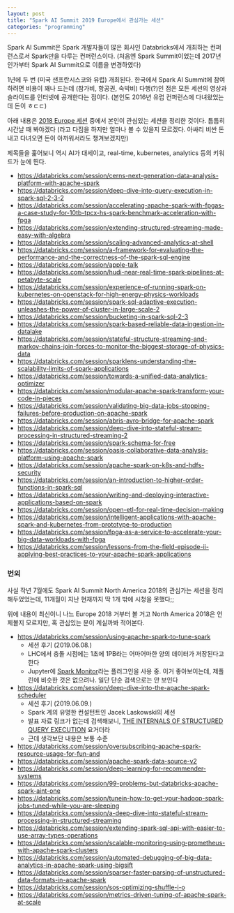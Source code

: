 ```yaml
---
layout: post
title: "Spark AI Summit 2019 Europe에서 관심가는 세션"
categories: "programming"
---
```


Spark AI Summit은 Spark 개발자들이 많은 회사인 Databricks에서 개최하는 컨퍼런스로서 Spark만을 다루는 컨퍼런스이다. (처음엔 Spark Summit이었는데 2017년인가부터 Spark AI Summit으로 이름을 변경하였다)

1년에 두 번 (미국 샌프란시스코와 유럽) 개최된다. 한국에서 Spark AI Summit에 참여하려면 비용이 꽤나 드는데 (참가비, 항공권, 숙박비) 다행(?)인 점은 모든 세션의 영상과 슬라이드를 인터넷에 공개한다는 점이다. (본인도 2016년 유럽 컨퍼런스에 다녀왔었는데 돈이 ㅎㄷㄷ)

아래 내용은 [2018 Europe 세션](https://databricks.com/sparkaisummit/europe/schedule) 중에서 본인이 관심있는 세션을 정리한 것이다. 틈틈히 시간날 때 봐야겠다 (라고 다짐을 하지만 얼마나 볼 수 있을지 모르겠다. 아싸리 비싼 돈 내고 다녀오면 돈이 아까워서라도 챙겨보겠지만)

제목들을 훑어보니 역시 AI가 대세이고, real-time, kubernetes, analytics 등의 키워드가 눈에 띈다.

- https://databricks.com/session/cerns-next-generation-data-analysis-platform-with-apache-spark
- https://databricks.com/session/deep-dive-into-query-execution-in-spark-sql-2-3-2
- https://databricks.com/session/accelerating-apache-spark-with-fpgas-a-case-study-for-10tb-tpcx-hs-spark-benchmark-acceleration-with-fpga
- https://databricks.com/session/extending-structured-streaming-made-easy-with-algebra
- https://databricks.com/session/scaling-advanced-analytics-at-shell
- https://databricks.com/session/a-framework-for-evaluating-the-performance-and-the-correctness-of-the-spark-sql-engine
- https://databricks.com/session/apple-talk
- https://databricks.com/session/hudi-near-real-time-spark-pipelines-at-petabyte-scale
- https://databricks.com/session/experience-of-running-spark-on-kubernetes-on-openstack-for-high-energy-physics-workloads
- https://databricks.com/session/spark-sql-adaptive-execution-unleashes-the-power-of-cluster-in-large-scale-2
- https://databricks.com/session/bucketing-in-spark-sql-2-3
- https://databricks.com/session/spark-based-reliable-data-ingestion-in-datalake
- https://databricks.com/session/stateful-structure-streaming-and-markov-chains-join-forces-to-monitor-the-biggest-storage-of-physics-data
- https://databricks.com/session/sparklens-understanding-the-scalability-limits-of-spark-applications
- https://databricks.com/session/towards-a-unified-data-analytics-optimizer
- https://databricks.com/session/modular-apache-spark-transform-your-code-in-pieces
- https://databricks.com/session/validating-big-data-jobs-stopping-failures-before-production-on-apache-spark
- https://databricks.com/session/abris-avro-bridge-for-apache-spark
- https://databricks.com/session/deep-dive-into-stateful-stream-processing-in-structured-streaming-2
- https://databricks.com/session/spark-schema-for-free
- https://databricks.com/session/oasis-collaborative-data-analysis-platform-using-apache-spark
- https://databricks.com/session/apache-spark-on-k8s-and-hdfs-security
- https://databricks.com/session/an-introduction-to-higher-order-functions-in-spark-sql
- https://databricks.com/session/writing-and-deploying-interactive-applications-based-on-spark
- https://databricks.com/session/open-etl-for-real-time-decision-making
- https://databricks.com/session/intelligent-applications-with-apache-spark-and-kubernetes-from-prototype-to-production
- https://databricks.com/session/fpga-as-a-service-to-accelerate-your-big-data-workloads-with-fpga
- https://databricks.com/session/lessons-from-the-field-episode-ii-applying-best-practices-to-your-apache-spark-applications

### 번외

사실 작년 7월에도 Spark AI Summit North America 2018의 관심가는 세션을 정리해두었었는데, 11개월이 지난 현재까지 딱 1개 밖에 시청을 못했다;;

위에 내용이 최신이니 나느 Europe 2018 거부터 볼 거고 North America 2018은 언제볼지 모르지만, 혹 관심있는 분이 계실까봐 적어본다.

- https://databricks.com/session/using-apache-spark-to-tune-spark
    - 세션 후기 (2019.06.08.)
    - LHC에서 충돌 시점에는 1초에 1PB라는 어마어마한 양의 데이터가 저장된다고 한다
    - Jupyter에 [Spark Monitor](https://krishnan-r.github.io/sparkmonitor/)라는 플러그인을 사용 중. 이거 좋아보이는데, 제플린에 비슷한 것은 없으려나. 일단 단순 검색으로는 안 보인다
- https://databricks.com/session/deep-dive-into-the-apache-spark-scheduler
    - 세션 후기 (2019.06.09.)
    - Spark 계의 유명한 컨설턴트인 Jacek Laskowski의 세션
    - 발표 자료 링크가 없는데 검색해보니, [THE INTERNALS OF STRUCTURED QUERY EXECUTION](http://blog.jaceklaskowski.pl/spark-workshop/slides/spark-sql-internals-of-structured-query-execution.html#/home) 요거더라
    - 근데 생각보단 내용은 보통 수준
- https://databricks.com/session/oversubscribing-apache-spark-resource-usage-for-fun-and
- https://databricks.com/session/apache-spark-data-source-v2
- https://databricks.com/session/deep-learning-for-recommender-systems
- https://databricks.com/session/99-problems-but-databricks-apache-spark-aint-one
- https://databricks.com/session/tunein-how-to-get-your-hadoop-spark-jobs-tuned-while-you-are-sleeping
- https://databricks.com/session/a-deep-dive-into-stateful-stream-processing-in-structured-streaming
- https://databricks.com/session/extending-spark-sql-api-with-easier-to-use-array-types-operations
- https://databricks.com/session/scalable-monitoring-using-prometheus-with-apache-spark-clusters
- https://databricks.com/session/automated-debugging-of-big-data-analytics-in-apache-spark-using-bigsift
- https://databricks.com/session/sparser-faster-parsing-of-unstructured-data-formats-in-apache-spark
- https://databricks.com/session/sos-optimizing-shuffle-i-o
- https://databricks.com/session/metrics-driven-tuning-of-apache-spark-at-scale

